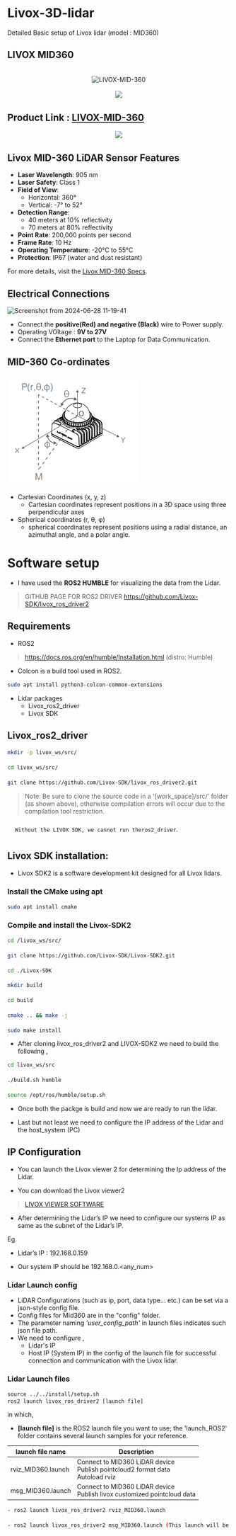 # Livox-3D-lidar
Detailed Basic setup of Livox lidar (model : MID360)

##  LIVOX MID360   

<br >
<div align="center">
	<img src="https://github.com/user-attachments/assets/0fbcaf8f-22ef-49ff-9367-984395bce78c" alt="LIVOX-MID-360" />
    <br ></br>
    <img src="https://github.com/user-attachments/assets/af03a031-5b2b-46ba-b795-e7f74803c09d">
</div>


## Product Link : [LIVOX-MID-360](https://https://www.livoxtech.com/mid-360)

<div align="center">
    <img src="https://github.com/user-attachments/assets/fe084dd2-3c0b-4996-9d00-e0ae6278e4d3">
</div>


## Livox MID-360 LiDAR Sensor Features

- **Laser Wavelength**: 905 nm
- **Laser Safety**: Class 1
- **Field of View**: 
  - Horizontal: 360°
  - Vertical: -7° to 52°
- **Detection Range**: 
  - 40 meters at 10% reflectivity
  - 70 meters at 80% reflectivity
- **Point Rate**: 200,000 points per second
- **Frame Rate**: 10 Hz 
- **Operating Temperature**: -20°C to 55°C
- **Protection**: IP67 (water and dust resistant)

For more details, visit the [Livox MID-360 Specs](https://www.livoxtech.com/mid-360/specs).


## Electrical Connections

![Screenshot from 2024-06-28 11-19-41](https://github.com/user-attachments/assets/8ec2402a-6b49-422b-a527-27ad97eb4856)


* Connect the **positive(Red) and negative (Black)** wire to Power supply.
* Operating VOltage : **9V to 27V**
* Connect the **Ethernet port** to the Laptop for  Data Communication.

## MID-360 Co-ordinates

![alt text](Images/image-1.png)
* Cartesian Coordinates (x, y, z) 
    - Cartesian coordinates represent positions in a 3D space using three perpendicular axes
* Spherical coordinates (r, θ, φ)
   - spherical coordinates represent positions using a radial distance, an azimuthal angle, and a polar angle.

# Software setup

- I have used the **ROS2 HUMBLE** for visualizing the data from the Lidar.

> GITHUB PAGE FOR ROS2 DRIVER
> https://github.com/Livox-SDK/livox_ros_driver2

## Requirements

- ROS2 
> https://docs.ros.org/en/humble/Installation.html (distro: Humble)
- Colcon is a build tool used in ROS2.
```bash
sudo apt install python3-colcon-common-extensions 
```

- Lidar packages
  - Livox_ros2_driver
  - Livox SDK

## Livox_ros2_driver

```bash
mkdir -p livox_ws/src/

cd livox_ws/src/

git clone https://github.com/Livox-SDK/livox_ros_driver2.git 
```


> Note:
> Be sure to clone the source code in a '[work_space]/src/' folder (as shown above), otherwise compilation errors will occur due to the compilation tool restriction.

<div style="padding: 10px; border: 1px">
     <code> Without the LIVOX SDK, we cannot run theros2_driver</code>.
</div>

## Livox SDK installation: 

- Livox SDK2 is a software development kit designed for all Livox lidars.

### Install the CMake using apt
```bash
sudo apt install cmake
```
### Compile and install the Livox-SDK2

```bash
cd /livox_ws/src/

git clone https://github.com/Livox-SDK/Livox-SDK2.git

cd ./Livox-SDK

mkdir build

cd build

cmake .. && make -j

sudo make install
```

* After cloning livox_ros_driver2 and LIVOX-SDK2 we need to build  the following , 

```bash
cd livox_ws/src

./build.sh humble

source /opt/ros/humble/setup.sh
```
* Once both the packge is build and now we are ready to run the lidar.
- Last but not least we need to configure the IP address of the Lidar and the host_system (PC)

## IP Configuration

- You can launch the Livox viewer 2 for determining the Ip address of the Lidar.

* You can download the Livox viewer2

> [LIVOX VIEWER SOFTWARE](https://terra-1-g.djicdn.com/65c028cd298f4669a7f0e40e50ba1131/Mid360/LivoxViewer2%20for%20Ubuntu%20v2.3.0.zip)

* After determining the Lidar’s IP we need to configure our systems IP as same as the subnet of the Lidar’s IP.

Eg.

  * Lidar’s IP : 192.168.0.159

* Our system IP should be 192.168.0.<any_num>


### Lidar Launch config 

- LiDAR Configurations (such as ip, port, data type... etc.) can be set via a json-style config file.
- Config files for Mid360 are in the "config" folder.
- The parameter naming *'user_config_path'* in launch files indicates such json file path.
- We need to configure ,
  - Lidar's IP 
  - Host IP (System IP) in the config of the launch file for successful connection and communication with the Livox lidar.

### Lidar Launch files
```shell
source ../../install/setup.sh
ros2 launch livox_ros_driver2 [launch file]
```

in which,  

* **[launch file]**  is the ROS2 launch file you want to use; the 'launch_ROS2' folder contains several launch samples for your reference.



| launch file name          | Description                                                  |
| ------------------------- | ------------------------------------------------------------ |
| rviz_MID360.launch        | Connect to MID360 LiDAR device<br>Publish pointcloud2 format data <br>Autoload rviz |
| msg_MID360.launch         | Connect to MID360 LiDAR device<br>Publish livox customized pointcloud data          |

```bash
- ros2 launch livox_ros_driver2 rviz_MID360.launch

- ros2 launch livox_ros_driver2 msg_MID360.launch (This launch will be used in mapping purpose later on)
```















